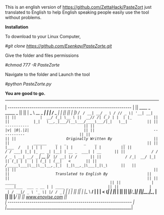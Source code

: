 This is an english version of https://github.com/ZettaHack/PasteZort just translated to English to help English speaking people easily use the tool without problems.

**Installation**


To download to your Linux Computer,

*#git clone https://github.com/Esenkay/PasteZorte.git*


Give the folder and files permissions

*#chmod 777 -R PasteZorte*
  

Navigate to the folder and Launch the tool

*#python PasteZorte.py*
  
  
**You are good to go.**

 _________________________________________________________________
| --------------------------------------------------------------- |
||            ____           _       _____          _            ||
||           |  _ \ __ _ ___| |_ ___|__  /___  _ __| |_          ||
||           | |_) / _` / __| __/ _ \ / // _ \| '__| __|         ||
||           |  __/ (_| \__ \ ||  __// /| (_) | |  | |_          ||
||           |_|   \__,_|___/\__\___/____\___/|_|   \__|         ||
||                           -----------                         ||
||                           |v| |0|.|1|                         ||
||                           -----------                         ||
||                                                               ||
||                       Originally Written By                   ||
||           ______    _   _        _    _            _          ||
||          |___  /   | | | |      | |  | |          | |         ||
||             / / ___| |_| |_ __ _| |__| | __ _  ___| | __      ||
||            / / / _ \ __| __/ _` |  __  |/ _` |/ __| |/ /      ||
||           / /_|  __/ |_| || (_| | |  | | (_| | (__|   <       ||
||          /_____\___|\__|\__\__,_|_|  |_|\__,_|\___|_|\_\      ||  
||                                                               ||
||                                                               ||
||                     Translated to English By                  ||                                                          ||                                                               ||
||               _____                                           ||
||              | ____|___  ___ _ __ | | ____ _ _   _            ||
||              |  _| / __|/ _ \ '_ \| |/ / _` | | | |           ||
||              | |___\__ \  __/ | | |   < (_| | |_| |           ||
||              |_____|___/\___|_| |_|_|\_\__,_|\__, |           ||
||                                              |___/            ||
||                         www.enovise.com                       ||    
| --------------------------------------------------------------- |
|_________________________________________________________________|


